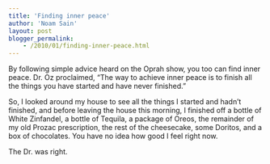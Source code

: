 ```yaml
---
title: 'Finding inner peace'
author: 'Noam Sain'
layout: post
blogger_permalink:
    - /2010/01/finding-inner-peace.html
---
```


By following simple advice heard on the Oprah show, you too can find inner peace. Dr. Oz proclaimed, “The way to achieve inner peace is to finish all the things you have started and have never finished.”  
  
So, I looked around my house to see all the things I started and hadn’t finished, and before leaving the house this morning, I finished off a bottle of White Zinfandel, a bottle of Tequila, a package of Oreos, the remainder of my old Prozac prescription, the rest of the cheesecake, some Doritos, and a box of chocolates. You have no idea how good I feel right now.

The Dr. was right.